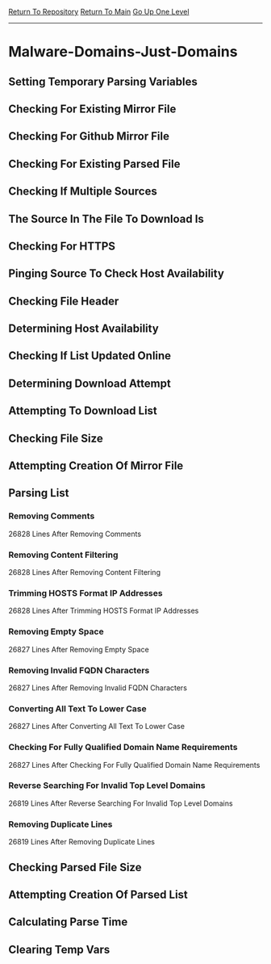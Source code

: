 [Return To Repository](https://github.com/deathbybandaid/piholeparser/)
[Return To Main](https://github.com/deathbybandaid/piholeparser/blob/master/RecentRunLogs/Mainlog.md)
[Go Up One Level](https://github.com/deathbybandaid/piholeparser/blob/master/RecentRunLogs/TopLevelScripts/30-Processing-External-Blacklists.md)
____________________________________
# Malware-Domains-Just-Domains
## Setting Temporary Parsing Variables
## Checking For Existing Mirror File
## Checking For Github Mirror File
## Checking For Existing Parsed File
## Checking If Multiple Sources
## The Source In The File To Download Is
## Checking For HTTPS
## Pinging Source To Check Host Availability
## Checking File Header
## Determining Host Availability
## Checking If List Updated Online
## Determining Download Attempt
## Attempting To Download List
## Checking File Size
## Attempting Creation Of Mirror File
## Parsing List
### Removing Comments
26828 Lines After Removing Comments
### Removing Content Filtering
26828 Lines After Removing Content Filtering
### Trimming HOSTS Format IP Addresses
26828 Lines After Trimming HOSTS Format IP Addresses
### Removing Empty Space
26827 Lines After Removing Empty Space
### Removing Invalid FQDN Characters
26827 Lines After Removing Invalid FQDN Characters
### Converting All Text To Lower Case
26827 Lines After Converting All Text To Lower Case
### Checking For Fully Qualified Domain Name Requirements
26827 Lines After Checking For Fully Qualified Domain Name Requirements
### Reverse Searching For Invalid Top Level Domains
26819 Lines After Reverse Searching For Invalid Top Level Domains
### Removing Duplicate Lines
26819 Lines After Removing Duplicate Lines
## Checking Parsed File Size
## Attempting Creation Of Parsed List
## Calculating Parse Time
## Clearing Temp Vars
